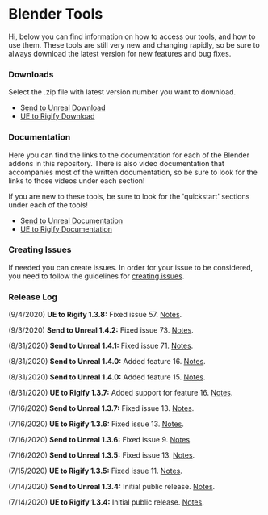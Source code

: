 # Blender Tools
Hi, below you can find information on how to access our tools, and how to use them. These tools are still very new and changing rapidly, so be sure to always download the latest version for new features and bug fixes.

### Downloads
Select the .zip file with latest version number you want to download.
* [Send to Unreal Download](https://github.com/EpicGames/BlenderTools/tree/master/send2ue/releases)
* [UE to Rigify Download](https://github.com/EpicGames/BlenderTools/tree/master/ue2rigify/releases)

### Documentation
Here you can find the links to the documentation for each of the Blender addons in this repository. There is also video documentation that accompanies most of the written documentation, so be sure to look for the links to those videos under each section!

If you are new to these tools, be sure to look for the 'quickstart' sections under each of the tools!

* [Send to Unreal Documentation](https://github.com/EpicGames/BlenderTools/wiki/Send-to-Unreal-Home)
* [UE to Rigify Documentation](https://github.com/EpicGames/BlenderTools/wiki/UE-to-Rigify-Home)

### Creating Issues
If needed you can create issues. In order for your issue to be considered, you need to follow the guidelines for [creating issues](https://github.com/EpicGames/BlenderTools/wiki/Creating-Issues).

### Release Log
(9/4/2020) **UE to Rigify 1.3.8:**  Fixed issue 57. [Notes](https://github.com/EpicGames/BlenderTools/issues/57).

(9/3/2020) **Send to Unreal 1.4.2:**  Fixed issue 73. [Notes](https://github.com/EpicGames/BlenderTools/issues/73).

(8/31/2020) **Send to Unreal 1.4.1:**  Fixed issue 71. [Notes](https://github.com/EpicGames/BlenderTools/issues/71).

(8/31/2020) **Send to Unreal 1.4.0:**  Added feature 16. [Notes](https://github.com/EpicGames/BlenderTools/issues/16).

(8/31/2020) **Send to Unreal 1.4.0:**  Added feature 15. [Notes](https://github.com/EpicGames/BlenderTools/issues/15).

(8/31/2020) **UE to Rigify 1.3.7:**  Added support for feature 16. [Notes](https://github.com/EpicGames/BlenderTools/issues/16).

(7/16/2020) **Send to Unreal 1.3.7:**  Fixed issue 13. [Notes](https://github.com/EpicGames/BlenderTools/issues/13).

(7/16/2020) **UE to Rigify 1.3.6:**  Fixed issue 13. [Notes](https://github.com/EpicGames/BlenderTools/issues/13).

(7/16/2020) **Send to Unreal 1.3.6:**  Fixed issue 9. [Notes](https://github.com/EpicGames/BlenderTools/issues/9).

(7/16/2020) **Send to Unreal 1.3.5:**  Fixed issue 13. [Notes](https://github.com/EpicGames/BlenderTools/issues/13).

(7/15/2020) **UE to Rigify 1.3.5:** Fixed issue 11. [Notes](https://github.com/EpicGames/BlenderTools/issues/11).

(7/14/2020) **Send to Unreal 1.3.4:** Initial public release. [Notes](https://github.com/EpicGames/BlenderTools/wiki/Send-to-Unreal-1.3.4-Release-Notes).

(7/14/2020) **UE to Rigify 1.3.4:** Initial public release. [Notes](https://github.com/EpicGames/BlenderTools/wiki/UE-to-Rigify-1.3.4-Release-Notes).
